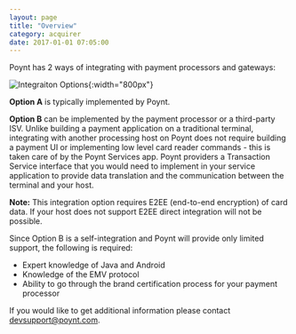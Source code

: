 ```yaml
---
layout: page
title: "Overview"
category: acquirer
date: 2017-01-01 07:05:00
---
```


Poynt has 2 ways of integrating with payment processors and gateways:

![Integraiton Options]({{site.url}}/developer/assets/host-integration-options.png){:width="800px"}

**Option A** is typically implemented by Poynt.

**Option B** can be implemented by the payment processor or a third-party ISV. Unlike building a payment application on a traditional terminal, integrating with another processing host on Poynt does not require building a payment UI or implementing low level card reader commands - this is taken care of by the Poynt Services app. Poynt providers a Transaction Service interface that you would need to implement in your service application to provide data translation and the communication between the terminal and your host.

<div class="alert"> <strong>Note:</strong> This integration option requires E2EE (end-to-end encryption) of card data. If your host does not support E2EE direct integration will not be possible.</div>
<p/>
Since Option B is a self-integration and Poynt will provide only limited support, the following is required:

* Expert knowledge of Java and Android
* Knowledge of the EMV protocol
* Ability to go through the brand certification process for your payment processor

If you would like to get additional information please contact devsupport@poynt.com.
